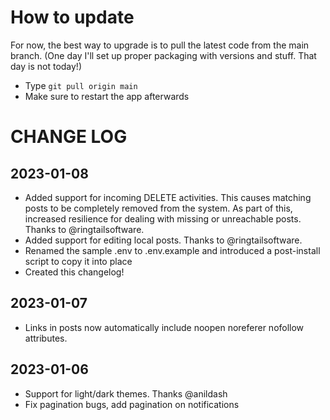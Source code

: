 # How to update

For now, the best way to upgrade is to pull the latest code from the main branch.
(One day I'll set up proper packaging with versions and stuff. That day is not today!)

* Type `git pull origin main` 
* Make sure to restart the app afterwards

# CHANGE LOG

## 2023-01-08
- Added support for incoming DELETE activities. This causes matching posts to be completely removed from the system. As part of this, increased resilience for dealing with missing or unreachable posts. Thanks to @ringtailsoftware.
- Added support for editing local posts. Thanks to @ringtailsoftware.
- Renamed the sample .env to .env.example and introduced a post-install script to copy it into place
- Created this changelog!

## 2023-01-07
- Links in posts now automatically include noopen noreferer nofollow attributes.

## 2023-01-06
- Support for light/dark themes. Thanks @anildash
- Fix pagination bugs, add pagination on notifications



